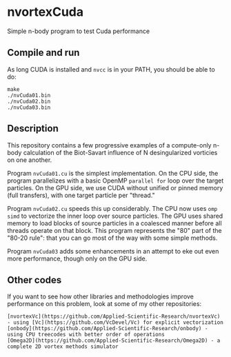 # nvortexCuda
Simple n-body program to test Cuda performance

## Compile and run
As long CUDA is installed and `nvcc` is in your PATH, you should be able to do:

    make
    ./nvCuda01.bin
    ./nvCuda02.bin
    ./nvCuda03.bin

## Description
This repository contains a few progressive examples of a compute-only n-body calculation
of the Biot-Savart influence of N desingularized vorticies on one another.

Program `nvCuda01.cu` is the simplest implementation. On the CPU side, the program parallelizes
with a basic OpenMP `parallel for` loop over the target particles. On the GPU side, we use CUDA
without unified or pinned memory (full transfers), with one target particle per "thread."

Program `nvCuda02.cu` speeds this up considerably. The CPU now uses `omp simd` to vectorize the
inner loop over source particles. The GPU uses shared memory to load blocks of source particles
in a coalesced manner before all threads operate on that block. This program represents the
"80" part of the "80-20 rule": that you can go most of the way with some simple methods.

Program `nvCuda03` adds some enhancements in an attempt to eke out even more performance, though
only on the GPU side.

## Other codes
If you want to see how other libraries and methodologies improve performance on this problem,
look at some of my other repositories:

    [nvortexVc](https://github.com/Applied-Scientific-Research/nvortexVc) - using [Vc](https://github.com/VcDevel/Vc) for explicit vectorization
    [onbody](https://github.com/Applied-Scientific-Research/onbody) - using CPU treecodes with better order of operations
    [Omega2D](https://github.com/Applied-Scientific-Research/Omega2D) - a complete 2D vortex methods simulator
